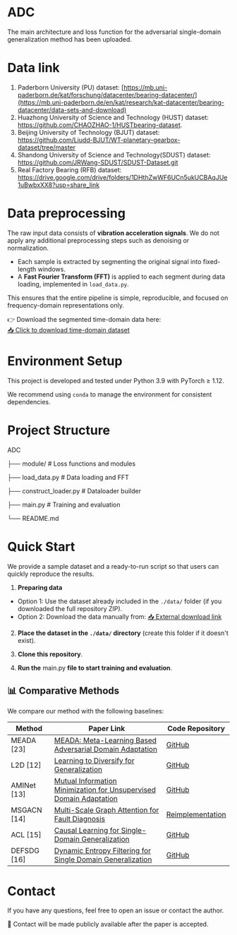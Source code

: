 # ADC
The main architecture and loss function for the adversarial single-domain generalization method has been uploaded.
# Data link
1. Paderborn University (PU) dataset: [https://mb.uni-paderborn.de/kat/forschung/datacenter/bearing-datacenter/](https://mb.uni-paderborn.de/en/kat/research/kat-datacenter/bearing-datacenter/data-sets-and-download)
2. Huazhong University of Science and Technology (HUST) dataset: https://github.com/CHAOZHAO-1/HUSTbearing-dataset.
3. Beijing University of Technology (BJUT) dataset: https://github.com/Liudd-BJUT/WT-planetary-gearbox-dataset/tree/master
4. Shandong University of Science and Technology(SDUST) dataset: https://github.com/JRWang-SDUST/SDUST-Dataset.git
5. Real Factory Bearing (RFB) dataset: https://drive.google.com/drive/folders/1DHthZwWF6UCn5ukUCBAqJUe1uBwbxXX8?usp=share_link
# Data preprocessing
The raw input data consists of **vibration acceleration signals**. We do not apply any additional preprocessing steps such as denoising or normalization. 

- Each sample is extracted by segmenting the original signal into fixed-length windows.
- A **Fast Fourier Transform (FFT)** is applied to each segment during data loading, implemented in `load_data.py`.

This ensures that the entire pipeline is simple, reproducible, and focused on frequency-domain representations only.

👉 Download the segmented time-domain data here:  
[📥 Click to download time-domain dataset](https://your-download-link.com)
# Environment Setup
This project is developed and tested under Python 3.9 with PyTorch ≥ 1.12.

We recommend using `conda` to manage the environment for consistent dependencies.

# Project Structure
ADC

├── module/ # Loss functions and modules

├── load_data.py # Data loading and FFT

├── construct_loader.py # Dataloader builder

├── main.py # Training and evaluation

└── README.md
#  Quick Start

We provide a sample dataset and a ready-to-run script so that users can quickly reproduce the results.

1. **Preparing data**
- Option 1: Use the dataset already included in the `./data/` folder (if you downloaded the full repository ZIP).
- Option 2: Download the data manually from: [📥 External download link](https://your-download-link.com)

2. **Place the dataset in the `./data/` directory** (create this folder if it doesn't exist).

3. **Clone this repository**.
   
4. **Run the** main.py **file to start training and evaluation**.

## 📊 Comparative Methods

We compare our method with the following baselines:

| Method     | Paper Link                                               | Code Repository                              |
|------------|----------------------------------------------------------|----------------------------------------------|
| MEADA [23] | [MEADA: Meta-Learning Based Adversarial Domain Adaptation](https://ieeexplore.ieee.org/document/9546631) | [GitHub](https://github.com/tianxinbai/MEADA) |
| L2D [12]   | [Learning to Diversify for Generalization](https://openaccess.thecvf.com/content_CVPR_2020/html/Yue_Domain_Diversification_Through_Self-Supervision_for_Robust_Domain_Adaptation_CVPR_2020_paper.html) | [GitHub](https://github.com/Albert0147/L2D-torch) |
| AMINet [13]| [Mutual Information Minimization for Unsupervised Domain Adaptation](https://arxiv.org/abs/2101.11439) | [GitHub](https://github.com/thuml/Transfer-Learning-Library) |
| MSGACN [14]| [Multi-Scale Graph Attention for Fault Diagnosis](https://doi.org/10.1016/j.ymssp.2022.109290) | [Reimplementation](https://github.com/yourrepo/msgacn-reimpl) |
| ACL [15]   | [Causal Learning for Single-Domain Generalization](https://openaccess.thecvf.com/content/CVPR2021/html/Qiao_Learning_to_Generalize_Out-of-Distribution_With_Causal_Invariance_CVPR_2021_paper.html) | [GitHub](https://github.com/amazon-research/causal-single-domain-generalization) |
| DEFSDG [16]| [Dynamic Entropy Filtering for Single Domain Generalization](https://ieeexplore.ieee.org/document/10011026) | [GitHub](https://github.com/sjtu-im/DEFSDG) |


#  Contact

If you have any questions, feel free to open an issue or contact the author.

📮 Contact will be made publicly available after the paper is accepted.

